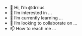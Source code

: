 - 👋 Hi, I’m @drrius
- 👀 I’m interested in ...
- 🌱 I’m currently learning ...
- 💞️ I’m looking to collaborate on ...
- 📫 How to reach me ...

<!---
drrius/drrius is a ✨ special ✨ repository because its `README.md` (this file) appears on your GitHub profile.
You can click the Preview link to take a look at your changes.
--->
